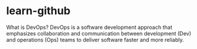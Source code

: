 # learn-github

What is DevOps?
DevOps is a software development approach that emphasizes collaboration and communication between development (Dev) and operations (Ops) teams to deliver software faster and more reliably.
